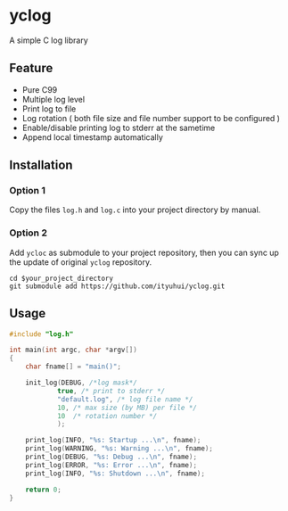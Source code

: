 # yclog
A simple C log library

## Feature

* Pure C99
* Multiple log level
* Print log to file
* Log rotation ( both file size and file number support to be configured )
* Enable/disable printing log to stderr at the sametime
* Append local timestamp automatically

## Installation

### Option 1
Copy the files `log.h` and `log.c` into your project directory by manual.

### Option 2
Add `ycloc` as submodule to your project repository, then you can sync up the update of original `yclog` repository.

```shell
cd $your_project_directory
git submodule add https://github.com/ityuhui/yclog.git
``` 


## Usage

```c
#include "log.h"

int main(int argc, char *argv[])
{
    char fname[] = "main()";

    init_log(DEBUG, /*log mask*/
            true, /* print to stderr */
            "default.log", /* log file name */
            10, /* max size (by MB) per file */
            10  /* rotation number */
            );

    print_log(INFO, "%s: Startup ...\n", fname);
    print_log(WARNING, "%s: Warning ...\n", fname);
    print_log(DEBUG, "%s: Debug ...\n", fname);
    print_log(ERROR, "%s: Error ...\n", fname);
    print_log(INFO, "%s: Shutdown ...\n", fname);

    return 0;
}
```